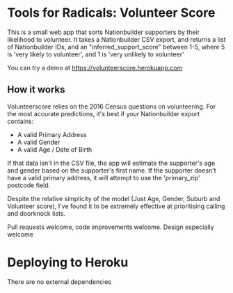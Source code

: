 # Tools for Radicals: Volunteer Score
This is a small web app that sorts Nationbuilder supporters by their likelihood to volunteer. It takes a Nationbuilder CSV export, and returns a list of Nationbuilder IDs, and an "inferred_support_score" between 1-5, where 5 is 'very likely to volunteer', and 1 is 'very unlikely to volunteer'

You can try a demo at https://volunteerscore.herokuapp.com

## How it works

Volunteerscore relies on the 2016 Census questions on volunteering. For the most accurate predictions, it's best if your Nationbuilder export contains:

* A valid Primary Address
* A valid Gender
* A valid Age / Date of Birth

If that data isn't in the CSV file, the app will estimate the supporter's age and gender based on the supporter's first name.
If the supporter doesn't have a valid primary address, it will attempt to use the 'primary_zip' postcode field.

Despite the relative simplicity of the model (Just Age, Gender, Suburb and Volunteer score), I've found it to be extremely effective at prioritising calling and doorknock lists.

Pull requests welcome, code improvements welcome. Design especially welcome

# Deploying to Heroku

There are no external dependencies